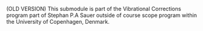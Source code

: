 (OLD VERSION) This submodule is part of the Vibrational Corrections program part of Stephan P.A Sauer outside of course scope program within the University of Copenhagen, Denmark.
